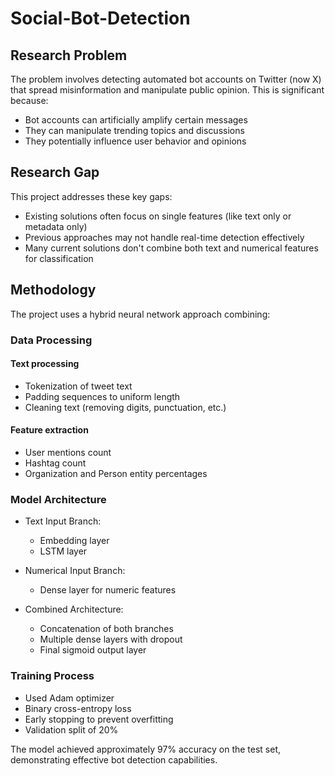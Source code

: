 # Social-Bot-Detection

## Research Problem
The problem involves detecting automated bot accounts on Twitter (now X) that spread misinformation and manipulate public opinion. This is significant because:

* Bot accounts can artificially amplify certain messages
* They can manipulate trending topics and discussions
* They potentially influence user behavior and opinions

## Research Gap
This project addresses these key gaps:

* Existing solutions often focus on single features (like text only or metadata only)
* Previous approaches may not handle real-time detection effectively
* Many current solutions don't combine both text and numerical features for classification

## Methodology
The project uses a hybrid neural network approach combining:

### Data Processing

#### Text processing
- Tokenization of tweet text
- Padding sequences to uniform length
- Cleaning text (removing digits, punctuation, etc.)

#### Feature extraction
- User mentions count
- Hashtag count
- Organization and Person entity percentages

### Model Architecture

- Text Input Branch:
  - Embedding layer
  - LSTM layer
  
- Numerical Input Branch:
  - Dense layer for numeric features
  
- Combined Architecture:
  - Concatenation of both branches
  - Multiple dense layers with dropout
  - Final sigmoid output layer

### Training Process

- Used Adam optimizer
- Binary cross-entropy loss
- Early stopping to prevent overfitting
- Validation split of 20%
  
The model achieved approximately 97% accuracy on the test set, demonstrating effective bot detection capabilities.
